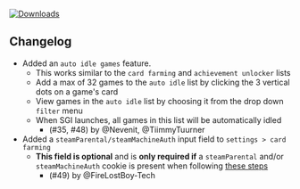 [![Downloads](https://img.shields.io/github/downloads/probablyraging/steam-game-idler/1.5.29/total?style=for-the-badge&logo=github&color=137eb5)](https://github.com/probablyraging/steam-game-idler/releases/download/1.5.29/Steam.Game.Idler_1.5.29_x64_en-US.msi)

## Changelog
- Added an `auto idle games` feature.
  - This works similar to the `card farming` and `achievement unlocker` lists
  - Add a max of 32 games to the `auto idle` list by clicking the 3 vertical dots on a game's card
  - View games in the `auto idle` list by choosing it from the drop down `filter` menu
  - When SGI launches, all games in this list will be automatically idled
    - (#35, #48) by @Nevenit, @TiimmyTuurner
- Added a `steamParental/steamMachineAuth` input field to `settings > card farming`
  - **This field is optional** and is **only required if** a `steamParental` and/or `steamMachineAuth` cookie is present when following [these steps](https://github.com/probablyraging/steam-game-idler/wiki/Settings#steam-credentials)
    - (#49) by @FireLostBoy-Tech
